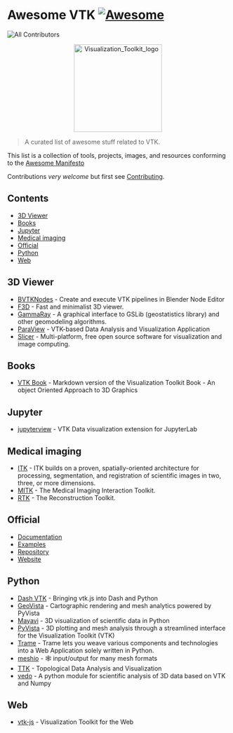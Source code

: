 # Awesome VTK [![Awesome](https://cdn.rawgit.com/sindresorhus/awesome/d7305f38d29fed78fa85652e3a63e154dd8e8829/media/badge.svg)](https://github.com/sindresorhus/awesome)

![All Contributors](https://img.shields.io/github/all-contributors/tkoyama010/awesome-vtk?color=ee8449)

<p align="center">
    <img src="https://upload.wikimedia.org/wikipedia/commons/7/76/Visualization_Toolkit_logo.svg" alt="Visualization_Toolkit_logo" width="200"/>
</p>

> A curated list of awesome stuff related to VTK.

This list is a collection of tools, projects, images, and resources conforming to the [Awesome Manifesto](https://github.com/sindresorhus/awesome/blob/main/awesome.md)

Contributions _very welcome_ but first see [Contributing](CONTRIBUTING.md).

## Contents

<!-- START doctoc generated TOC please keep comment here to allow auto update -->
<!-- DON'T EDIT THIS SECTION, INSTEAD RE-RUN doctoc TO UPDATE -->

- [3D Viewer](#3d-viewer)
- [Books](#books)
- [Jupyter](#jupyter)
- [Medical imaging](#medical-imaging)
- [Official](#official)
- [Python](#python)
- [Web](#web)

<!-- END doctoc generated TOC please keep comment here to allow auto update -->

## 3D Viewer

- [BVTKNodes](https://github.com/tkeskita/BVtkNodes) - Create and execute VTK pipelines in Blender Node Editor
- [F3D](https://github.com/f3d-app/f3d) - Fast and minimalist 3D viewer.
- [GammaRay](https://github.com/PauloCarvalhoRJ/gammaray) - A graphical interface to GSLib (geostatistics library) and other geomodeling algorithms.
- [ParaView](https://github.com/Kitware/ParaView) - VTK-based Data Analysis and Visualization Application
- [Slicer](https://github.com/Slicer/Slicer) - Multi-platform, free open source software for visualization and image computing.

## Books

- [VTK Book](https://github.com/Kitware/vtk-book) - Markdown version of the Visualization Toolkit Book - An object Oriented Approach to 3D Graphics

## Jupyter

- [jupyterview](https://github.com/trungleduc/jupyterview) - VTK Data visualization extension for JupyterLab

## Medical imaging

- [ITK](https://itk.org/) - ITK builds on a proven, spatially-oriented architecture for processing, segmentation, and registration of scientific images in two, three, or more dimensions.
- [MITK](<https://www.mitk.org/wiki/The_Medical_Imaging_Interaction_Toolkit_(MITK)>) - The Medical Imaging Interaction Toolkit.
- [RTK](https://www.openrtk.org/) - The Reconstruction Toolkit.

## Official

- [Documentation](https://docs.vtk.org/en/latest/)
- [Examples](https://examples.vtk.org/site/)
- [Repository](https://gitlab.kitware.com/vtk/vtk)
- [Website](https://vtk.org/)

## Python

- [Dash VTK](https://github.com/plotly/dash-vtk) - Bringing vtk.js into Dash and Python
- [GeoVista](https://geovista.readthedocs.io/en/latest/) - Cartographic rendering and mesh analytics powered by PyVista
- [Mayavi](https://github.com/enthought/mayavi) - 3D visualization of scientific data in Python
- [PyVista](https://github.com/pyvista/pyvista) - 3D plotting and mesh analysis through a streamlined interface for the Visualization Toolkit (VTK)
- [Trame](https://github.com/Kitware/trame) - Trame lets you weave various components and technologies into a Web Application solely written in Python.
- [meshio](https://github.com/nschloe/meshio) - 🕸️ input/output for many mesh formats
- [TTK](https://github.com/topology-tool-kit) - Topological Data Analysis and Visualization
- [vedo](https://github.com/marcomusy/vedo) - A python module for scientific analysis of 3D data based on VTK and Numpy

## Web

- [vtk-js](https://github.com/Kitware/vtk-js) - Visualization Toolkit for the Web
